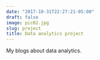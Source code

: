 ```yaml
---
date: "2017-10-31T22:27:21-05:00"
draft: false
image: pic02.jpg
slug: project
title: Data analytics project
---
```


My blogs about data analytics.